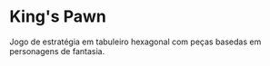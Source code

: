 # King's Pawn
Jogo de estratégia em tabuleiro hexagonal com peças basedas em personagens de fantasia.